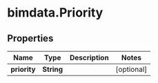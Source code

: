 # bimdata.Priority

## Properties
Name | Type | Description | Notes
------------ | ------------- | ------------- | -------------
**priority** | **String** |  | [optional] 


